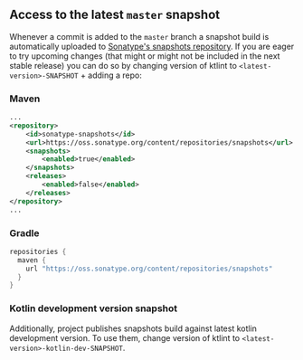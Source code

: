 ## Access to the latest `master` snapshot

Whenever a commit is added to the `master` branch a snapshot build is automatically uploaded to [Sonatype's snapshots repository](https://oss.sonatype.org/content/repositories/snapshots/com/pinterest/ktlint/).
If you are eager to try upcoming changes (that might or might not be included in the next stable release) you can do
so by changing version of ktlint to `<latest-version>-SNAPSHOT` + adding a repo:

### Maven

```xml
...
<repository>
    <id>sonatype-snapshots</id>
    <url>https://oss.sonatype.org/content/repositories/snapshots</url>
    <snapshots>
        <enabled>true</enabled>
    </snapshots>
    <releases>
        <enabled>false</enabled>
    </releases>
</repository>
...
```

### Gradle

```groovy
repositories {
  maven {
    url "https://oss.sonatype.org/content/repositories/snapshots"
  }
}
```

### Kotlin development version snapshot

Additionally, project publishes snapshots build against latest kotlin development version. To use them, change version
of ktlint to `<latest-version>-kotlin-dev-SNAPSHOT`.
